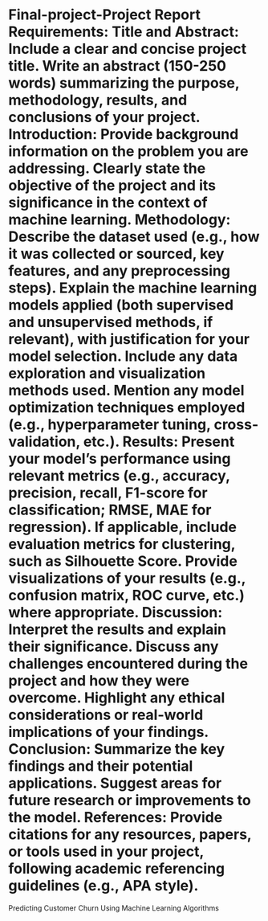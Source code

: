 # Final-project-Project Report Requirements: Title and Abstract: Include a clear and concise project title. Write an abstract (150-250 words) summarizing the purpose, methodology, results, and conclusions of your project. Introduction: Provide background information on the problem you are addressing. Clearly state the objective of the project and its significance in the context of machine learning. Methodology: Describe the dataset used (e.g., how it was collected or sourced, key features, and any preprocessing steps). Explain the machine learning models applied (both supervised and unsupervised methods, if relevant), with justification for your model selection. Include any data exploration and visualization methods used. Mention any model optimization techniques employed (e.g., hyperparameter tuning, cross-validation, etc.). Results: Present your model’s performance using relevant metrics (e.g., accuracy, precision, recall, F1-score for classification; RMSE, MAE for regression). If applicable, include evaluation metrics for clustering, such as Silhouette Score. Provide visualizations of your results (e.g., confusion matrix, ROC curve, etc.) where appropriate. Discussion: Interpret the results and explain their significance. Discuss any challenges encountered during the project and how they were overcome. Highlight any ethical considerations or real-world implications of your findings. Conclusion: Summarize the key findings and their potential applications. Suggest areas for future research or improvements to the model. References: Provide citations for any resources, papers, or tools used in your project, following academic referencing guidelines (e.g., APA style).
 
 Predicting Customer Churn Using Machine Learning Algorithms
